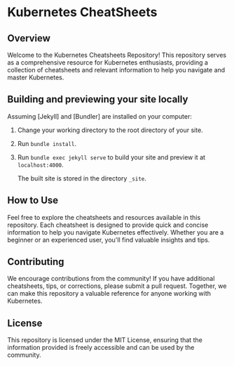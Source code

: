 # Kubernetes CheatSheets

## Overview
Welcome to the Kubernetes Cheatsheets Repository! This repository serves as a comprehensive resource for Kubernetes enthusiasts, providing a collection of cheatsheets and relevant information to help you navigate and master Kubernetes.

## Building and previewing your site locally

Assuming [Jekyll] and [Bundler] are installed on your computer:

1.  Change your working directory to the root directory of your site.

2.  Run `bundle install`.

3.  Run `bundle exec jekyll serve` to build your site and preview it at `localhost:4000`.

    The built site is stored in the directory `_site`.

## How to Use

Feel free to explore the cheatsheets and resources available in this repository. Each cheatsheet is designed to provide quick and concise information to help you navigate Kubernetes effectively. Whether you are a beginner or an experienced user, you'll find valuable insights and tips.

## Contributing

We encourage contributions from the community! If you have additional cheatsheets, tips, or corrections, please submit a pull request. Together, we can make this repository a valuable reference for anyone working with Kubernetes.

## License

This repository is licensed under the MIT License, ensuring that the information provided is freely accessible and can be used by the community.